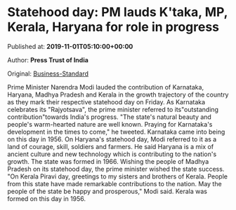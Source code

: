 
# Statehood day: PM lauds K'taka, MP, Kerala, Haryana for role in progress

Published at: **2019-11-01T05:10:00+00:00**

Author: **Press Trust of India**

Original: [Business-Standard](https://www.business-standard.com/article/pti-stories/statehood-day-pm-hails-contribution-of-karnataka-mp-kerala-119110100271_1.html)

Prime Minister Narendra Modi lauded the contribution of Karnataka, Haryana, Madhya Pradesh and Kerala in the growth trajectory of the country as they mark their respective statehood day on Friday.
As Karnataka celebrates its "Rajyotsava", the prime minister referred to its"outstanding contribution"towards India's progress.
"The state's natural beauty and people's warm-hearted nature are well known. Praying for Karnataka's development in the times to come," he tweeted.
Karnataka came into being on this day in 1956.
On Haryana's statehood day, Modi referred to it as a land of courage, skill, soldiers and farmers.
He said Haryana is a mix of ancient culture and new technology which is contributing to the nation's growth.
The state was formed in 1966.
Wishing the people of Madhya Pradesh on its statehood day, the prime minister wished the state success.
"On Kerala Piravi day, greetings to my sisters and brothers of Kerala. People from this state have made remarkable contributions to the nation. May the people of the state be happy and prosperous," Modi said.
Kerala was formed on this day in 1956.
